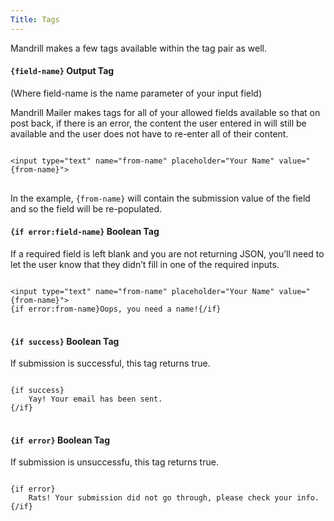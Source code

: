 ```yaml
---
Title: Tags
---
```


Mandrill makes a few tags available within the tag pair as well.

#### `{field-name}` <span class="content-blocks__heading-note">Output Tag</span>

(Where field-name is the name parameter of your input field)

Mandrill Mailer makes tags for all of your allowed fields available so that on post back, if there is an error, the content the user entered in will still be available and the user does not have to re-enter all of their content.

<div class="content-blocks__pre-wrapper content-blocks__pre-wrapper--example">
<pre class="content-blocks__pre content-blocks__pre--example language-ee">
<code class="content-blocks__code content-blocks__code--example language-ee">
&lt;input type="text" name="from-name" placeholder="Your Name" value="{from-name}">
</code>
</pre>
</div>

In the example, `{from-name}` will contain the submission value of the field and so the field will be re-populated.

#### `{if error:field-name}` <span class="content-blocks__heading-note">Boolean Tag</span>

If a required field is left blank and you are not returning JSON, you’ll need to let the user know that they didn’t fill in one of the required inputs.

<div class="content-blocks__pre-wrapper content-blocks__pre-wrapper--example">
<pre class="content-blocks__pre content-blocks__pre--example language-ee">
<code class="content-blocks__code content-blocks__code--example language-ee">
&lt;input type="text" name="from-name" placeholder="Your Name" value="{from-name}">
{if error:from-name}Oops, you need a name!{/if}
</code>
</pre>
</div>

#### `{if success}` <span class="content-blocks__heading-note">Boolean Tag</span>

If submission is successful, this tag returns true.

<div class="content-blocks__pre-wrapper content-blocks__pre-wrapper--example">
<pre class="content-blocks__pre content-blocks__pre--example language-ee">
<code class="content-blocks__code content-blocks__code--example language-ee">
{if success}
	Yay! Your email has been sent.
{/if}
</code>
</pre>
</div>

#### `{if error}` <span class="content-blocks__heading-note">Boolean Tag</span>

If submission is unsuccessfu, this tag returns true.

<div class="content-blocks__pre-wrapper content-blocks__pre-wrapper--example">
<pre class="content-blocks__pre content-blocks__pre--example language-ee">
<code class="content-blocks__code content-blocks__code--example language-ee">
{if error}
	Rats! Your submission did not go through, please check your info.
{/if}
</code>
</pre>
</div>
